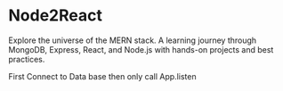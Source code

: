 # Node2React
Explore the universe of the MERN stack. A learning journey through MongoDB, Express, React, and Node.js with hands-on projects and best practices.

First Connect to Data base then only call App.listen

 <Field Type="LookupMulti" DisplayName="SmartActivities" Required="FALSE" EnforceUniqueValues="FALSE" List="{listid:SmartMetadata}" ShowField="Title" Mult="TRUE" Sortable="FALSE" UnlimitedLengthInDocumentLibrary="FALSE" ID="{}" SourceID="{{listid:SmartMetadata}}" StaticName="SmartActivities" Name="SmartActivities" ColName="int4" RowOrdinal="0" Version="2" />
            
<Field Type="LookupMulti" DisplayName="SmartActivities:ID" List="{listid:SmartMetadata}" WebId="{siteid}" ShowField="ID" FieldRef="5ddbc23a-4073-45da-97b3-bfe27e14b004" ReadOnly="TRUE" Mult="TRUE" Sortable="FALSE" UnlimitedLengthInDocumentLibrary="FALSE" ID="{}" SourceID="{{listid:SmartMetadata}}" StaticName="SmartActivities_x003a_ID" Name="SmartActivities_x003a_ID" Version="3" />
            
